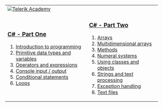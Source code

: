 <table>
  <tr>
    <td colspan="2">
      <a href="http://academy.telerik.com/?utm_source=site&utm_medium=banner&utm_content=728x90&utm_campaign=community">
        <img src="http://academy.telerik.com/images/default-album/telerik-academy-banner-728x90.jpg?sfvrsn=2" alt="Telerik Academy"/>
      </a>
    </td>
  </tr>
  <tr>
    <td>
      <h3>
        <a href="https://github.com/PavelDobranov/TelerikAcademy/tree/master/01-CSharp-Part-One">C# - Part One</a>
      </h3>
      <ol>
        <li>
          <a href="https://github.com/PavelDobranov/TelerikAcademy/tree/master/01-CSharp-Part-One/01-IntroductionToProgramming">Introduction to programming</a>
        </li>
        <li>
          <a href="https://github.com/PavelDobranov/TelerikAcademy/tree/master/01-CSharp-Part-One/02-PrimitiveDataTypesAndVariables">Primitive data types and variables</a>
        </li>
        <li>
          <a href="https://github.com/PavelDobranov/TelerikAcademy/tree/master/01-CSharp-Part-One/03-OperatorsAndExpressions">Operators and expressions</a>
        </li>
        <li>
          <a href="https://github.com/PavelDobranov/TelerikAcademy/tree/master/01-CSharp-Part-One/04-ConsoleInputOutput">Console input / output</a>
        </li>
        <li>
          <a href="https://github.com/PavelDobranov/TelerikAcademy/tree/master/01-CSharp-Part-One/05-ConditionalStatements">Conditional statements</a>
        </li>
        <li>
          <a href="https://github.com/PavelDobranov/TelerikAcademy/tree/master/01-CSharp-Part-One/06-Loops">Loops</a>
        </li>
      </ol>
    </td>
    <td>
      <h3>
        <a href="https://github.com/PavelDobranov/TelerikAcademy/tree/master/02-CSharp-Part-Two">C# - Part Two</a>
      </h3>
      <ol>
        <li>
          <a href="https://github.com/PavelDobranov/TelerikAcademy/tree/master/02-CSharp-Part-Two/01-Arrays">Arrays</a>
        </li>
        <li>
          <a href="https://github.com/PavelDobranov/TelerikAcademy/tree/master/02-CSharp-Part-Two/02-MultidimensionalArrays">Multidimensional arrays</a>
        </li>
        <li>
          <a href="https://github.com/PavelDobranov/TelerikAcademy/tree/master/02-CSharp-Part-Two/03-Methods">Methods</a>
        </li>
        <li>
          <a href="https://github.com/PavelDobranov/TelerikAcademy/tree/master/02-CSharp-Part-Two/04-NumeralSystems">Numeral systems</a>
        </li>
        <li>
          <a href="https://github.com/PavelDobranov/TelerikAcademy/tree/master/02-CSharp-Part-Two/05-UsingClassesAndObjects">Using classes and objects</a>
        </li>
        <li>
          <a href="https://github.com/PavelDobranov/TelerikAcademy/tree/master/02-CSharp-Part-Two/06-StringsAndTextProcessing">Strings and text processing</a>
        </li>
        <li>
          <a href="https://github.com/PavelDobranov/TelerikAcademy/tree/master/02-CSharp-Part-Two/07-ExceptionHandling">Exception handling</a>
        </li>
        <li>
          <a href="https://github.com/PavelDobranov/TelerikAcademy/tree/master/02-CSharp-Part-Two/08-TextFiles">Text files</a>
        </li>
      </ol>
    </td>
  </tr>
</table>
